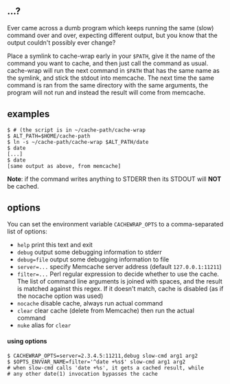 ## ...?
Ever came across a dumb program which keeps running the same (slow) command
over and over, expecting different output, but you know that the output
couldn't possibly ever change?

Place a symlink to cache-wrap early in your `$PATH`, give it the
name of the command you want to cache, and then just call the
command as usual.
cache-wrap will run the next command in `$PATH` that has the
same name as the symlink, and stick the stdout into memcache.
The next time the same command is ran from the same directory with
the same arguments, the program will not run and instead the result
will come from memcache.

## examples
```
$ # (the script is in ~/cache-path/cache-wrap
$ ALT_PATH=$HOME/cache-path
$ ln -s ~/cache-path/cache-wrap $ALT_PATH/date
$ date
[...]
$ date
[same output as above, from memcache]
```

**Note**: if the command writes anything to STDERR then its STDOUT will **NOT** be cached.

## options
You can set the environment variable `CACHEWRAP_OPTS` to a
comma-separated list of options:

 - `help`         print this text and exit
 - `debug`        output some debugging information to stderr
 - `debug=file`   output some debugging information to file
 - `server=...`   specify Memcache server address (default `127.0.0.1:11211`)
 - `filter=...`   Perl regular expression to decide whether to use the cache.
                  The list of command line arguments is joined with spaces, and the
                  result is matched against this regex.  If it doesn't match, cache
                  is disabled (as if the nocache option was used)
 - `nocache`      disable cache, always run actual command
 - `clear`        clear cache (delete from Memcache) then run the actual command
 - `nuke`         alias for `clear`

#### using options
```
$ CACHEWRAP_OPTS=server=2.3.4.5:11211,debug slow-cmd arg1 arg2
$ $OPTS_ENVVAR_NAME=filter='^date +%s$' slow-cmd arg1 arg2
# when slow-cmd calls 'date +%s', it gets a cached result, while
# any other date(1) invocation bypasses the cache
```
